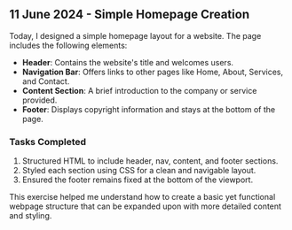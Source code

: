 ## 11 June 2024 - Simple Homepage Creation

Today, I designed a simple homepage layout for a website. The page includes the following elements:

- **Header**: Contains the website's title and welcomes users.
- **Navigation Bar**: Offers links to other pages like Home, About, Services, and Contact.
- **Content Section**: A brief introduction to the company or service provided.
- **Footer**: Displays copyright information and stays at the bottom of the page.

### Tasks Completed
1. Structured HTML to include header, nav, content, and footer sections.
2. Styled each section using CSS for a clean and navigable layout.
3. Ensured the footer remains fixed at the bottom of the viewport.

This exercise helped me understand how to create a basic yet functional webpage structure that can be expanded upon with more detailed content and styling.

